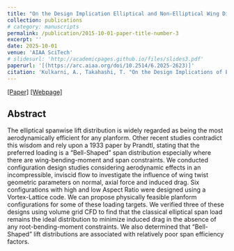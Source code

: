 ```yaml
---
title: "On the Design Implication Elliptical and Non-Elliptical Wing Distributions"
collection: publications
# category: manuscripts
permalink: /publication/2015-10-01-paper-title-number-3
excerpt: ''
date: 2025-10-01
venue: 'AIAA SciTech'
# slidesurl: 'http://academicpages.github.io/files/slides3.pdf'
paperurl: '[(https://arc.aiaa.org/doi/10.2514/6.2025-2623)]'
citation: 'Kulkarni, A., Takahashi, T. "On the Design Implications of Elliptical and Bell-Shaped Lift Distributions," AIAA SciTech 2025-2623, 2025.'
---
```

[[Paper]]((https://arc.aiaa.org/doi/10.2514/6.2025-2623)) [[Webpage]]([https://arc.aiaa.org/doi/10.2514/6.2025-2623])

## Abstract

The elliptical spanwise lift distribution is widely regarded as being the most aerodynamically efficient for any planform. Other recent studies contradict this wisdom and rely upon a 1933 paper by Prandtl, stating that the preferred loading is a “Bell-Shaped” span distribution especially where there are wing-bending-moment and span constraints. We conducted configuration design studies considering aerodynamic effects in an incompressible, inviscid flow to investigate the influence of wing twist geometric parameters on normal, axial force and induced drag. Six configurations with high and low Aspect Ratio were designed using a Vortex-Lattice code. We can propose physically feasible planform configurations for some of these loading targets. We verified three of these designs using volume grid CFD to find that the classical elliptical span load remains the ideal distribution to minimize induced drag in the absence of any root-bending-moment constraints. We also determined that “Bell-Shaped” lift distributions are associated with relatively poor span efficiency factors.
